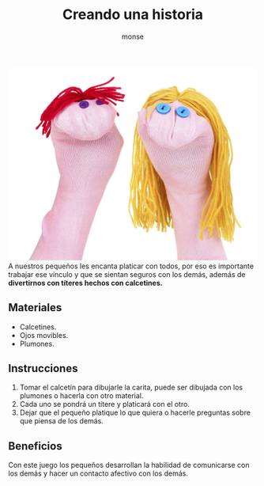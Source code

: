 ﻿---
layout: post
title:  "Creando una historia"
tags: [interpersonal]
categories: [infantes, actividad]
author: monse
image: /assets/posts/2020-06-16-titeres.jpeg
hidden: true
---
![Actividad del titeres](/assets/posts/2020-06-16-titeres.jpeg)<br/>
A nuestros pequeños les encanta platicar con todos, por eso es importante trabajar ese vínculo y que se sientan seguros con los demás, además de **divertirnos con títeres hechos con calcetines.** 

## Materiales 
- Calcetines.
- Ojos movibles.
- Plumones. 

## Instrucciones 
1. Tomar el calcetín para dibujarle la carita, puede ser dibujada con los plumones o hacerla con otro material. 
2. Cada uno se pondrá un títere y platicará con el otro.
3. Dejar que el pequeño platique lo que quiera o hacerle preguntas sobre que piensa de los demás. 

## Beneficios 
Con este juego los pequeños desarrollan la habilidad de comunicarse con los demás y hacer un contacto afectivo con los demás.